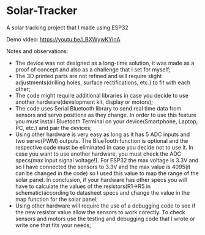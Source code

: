 # Solar-Tracker
 A solar tracking project that I made using ESP32


Demo video: https://youtu.be/LBXWywKYlnA

Notes and observations:

- The device was not designed as a long-time solution, it was made as a proof of concept and also as a challenge that I set for myself;
- The 3D printed parts are not refined and will require slight adjustments(drilling holes, surface rectifications, etc.) to fit with each other;
- The code might require additional libraries in case you decide to use another hardware(development kit, display or motors);
- The code uses Serial Bluetooth library to send real time data from sensors and servo positions as they change. In order to use this feature you must install Bluetooth Terminal on your device(Smartphone, Laptop, PC, etc.) and pair the devices;
- Using other hardware is very easy as long as it has 5 ADC inputs and two servo(PWM) outputs. The BlueTooth function is optional and the respective code must be eliminated in case you decide not to use it. In case you want to use another hardware, you must check the ADC specs(max input signal voltage!). For ESP32 the max voltage is 3.3V and so I have connected the sensors to 3.3V and the max value is 4095(it can be changed in the code) so I used this value to map the range of the solar panel. In conclusion, if your hardware has other specs you will have to calculate the values of the resistors(R1->R5 in schematic)according to datasheet specs and change the value in the map function for the solar panel;
- Using other hardware will require the use of a debugging code to see if the new resistor value allow the sensors to work corectly. To check sensors and motors use the testing and debugging code that I wrote or write one that fits your needs;
